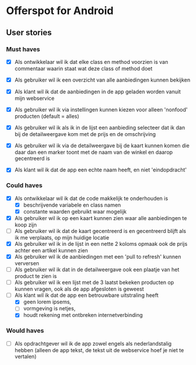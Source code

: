 # Offerspot for Android

## User stories

### Must haves

- [X] Als ontwikkelaar wil ik dat elke class en method voorzien is van commentaar waarin staat wat deze class of method doet
- [X] Als gebruiker wil ik een overzicht van alle aanbiedingen kunnen bekijken
- [X] Als klant wil ik dat de aanbiedingen in de app geladen worden vanuit mijn webservice
- [X] Als gebruiker wil ik via instellingen kunnen kiezen voor alleen 'nonfood' producten (default = alles)
- [X] Als gebruiker wil ik als ik in de lijst een aanbieding selecteer dat ik dan bij de detailweergave kom met de prijs en de omschrijving
- [X] Als gebruiker wil ik via de detailweergave bij de kaart kunnen komen die daar dan een marker toont met de naam van de winkel en daarop gecentreerd is
- [X] Als klant wil ik dat de app een echte naam heeft, en niet 'eindopdracht'


### Could haves
- [X] Als ontwikkelaar wil ik dat de code makkelijk te onderhouden is
  - [X] beschrijvende variabele en class namen
  - [X] constante waarden gebruikt waar mogelijk
- [X] Als gebruiker wil ik op een kaart kunnen zien waar alle aanbiedingen te koop zijn
- [ ] Als gebruiker wil ik dat de kaart gecentreerd is en gecentreerd blijft als ik me verplaats, op mijn huidige locatie
- [X] Als gebruiker wil ik in de lijst in een nette 2 koloms opmaak ook de prijs achter een artikel kunnen zien
- [X] Als gebruiker wil ik de aanbiedingen met een 'pull to refresh' kunnen verversen
- [ ] Als gebruiker wil ik dat in de detailweergave ook een plaatje van het product te zien is
- [ ] Als gebruiker wil ik een lijst met de 3 laatst bekeken producten op kunnen vragen, ook als de app afgesloten is geweest
- [ ] Als klant wil ik dat de app een betrouwbare uitstraling heeft
  - [X] geen lorem ipsems,
  - [ ] vormgeving is netjes,
  - [X] houdt rekening met ontbreken internetverbinding

### Would haves
- [ ] Als opdrachtgever wil ik de app zowel engels als nederlandstalig hebben (alleen de app tekst, de tekst uit de webservice hoef je niet te vertalen)